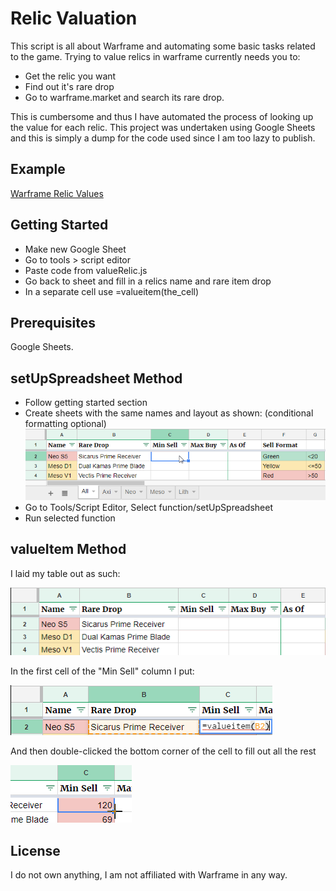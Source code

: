 # Relic Valuation

This script is all about Warframe and automating some basic tasks related to the game. Trying to value relics in warframe currently needs you to:
* Get the relic you want
* Find out it's rare drop
* Go to warframe.market and search its rare drop. 

This is cumbersome and thus I have automated the process of looking up the value for each relic. This project was undertaken using Google Sheets and this is simply a dump for the code used since I am too lazy to publish.

## Example
[Warframe Relic Values](https://docs.google.com/spreadsheets/d/135-Dbjjcd8f4eOiy2vyKLhfGKhtg1PaNDMVsGm7IpVA/edit?usp=sharing)

## Getting Started

* Make new Google Sheet
* Go to tools > script editor
* Paste code from valueRelic.js
* Go back to sheet and fill in a relics name and rare item drop
* In a separate cell use =valueitem(the_cell)

## Prerequisites

Google Sheets.

## setUpSpreadsheet Method
* Follow getting started section
* Create sheets with the same names and layout as shown: (conditional formatting optional)
![image not found](images/TableTemplate3.png)
* Go to Tools/Script Editor, Select function/setUpSpreadsheet
* Run selected function

## valueItem Method
I laid my table out as such:

![image not found](images/TableTemplate2.png)

In the first cell of the "Min Sell" column I put:

![image not found](images/valueItem.png)

And then double-clicked the bottom corner of the cell to fill out all the rest

![image not found](images/cursor.png)



## License
I do not own anything, I am not affiliated with Warframe in any way.
